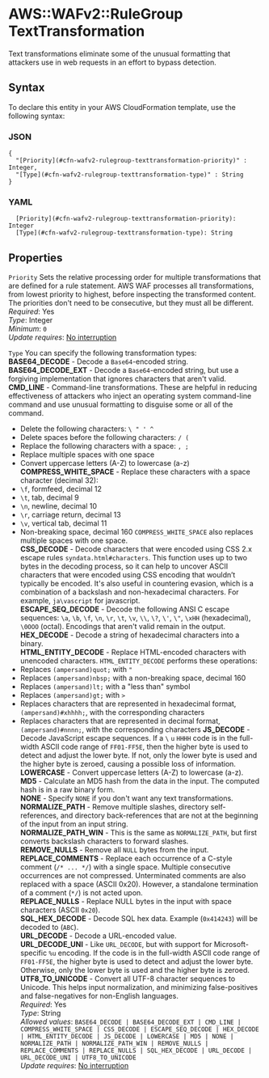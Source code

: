 # AWS::WAFv2::RuleGroup TextTransformation<a name="aws-properties-wafv2-rulegroup-texttransformation"></a>

Text transformations eliminate some of the unusual formatting that attackers use in web requests in an effort to bypass detection\.

## Syntax<a name="aws-properties-wafv2-rulegroup-texttransformation-syntax"></a>

To declare this entity in your AWS CloudFormation template, use the following syntax:

### JSON<a name="aws-properties-wafv2-rulegroup-texttransformation-syntax.json"></a>

```
{
  "[Priority](#cfn-wafv2-rulegroup-texttransformation-priority)" : Integer,
  "[Type](#cfn-wafv2-rulegroup-texttransformation-type)" : String
}
```

### YAML<a name="aws-properties-wafv2-rulegroup-texttransformation-syntax.yaml"></a>

```
  [Priority](#cfn-wafv2-rulegroup-texttransformation-priority): Integer
  [Type](#cfn-wafv2-rulegroup-texttransformation-type): String
```

## Properties<a name="aws-properties-wafv2-rulegroup-texttransformation-properties"></a>

`Priority` <a name="cfn-wafv2-rulegroup-texttransformation-priority"></a>
Sets the relative processing order for multiple transformations that are defined for a rule statement\. AWS WAF processes all transformations, from lowest priority to highest, before inspecting the transformed content\. The priorities don't need to be consecutive, but they must all be different\.  
_Required_: Yes  
_Type_: Integer  
_Minimum_: `0`  
_Update requires_: [No interruption](https://docs.aws.amazon.com/AWSCloudFormation/latest/UserGuide/using-cfn-updating-stacks-update-behaviors.html#update-no-interrupt)

`Type` <a name="cfn-wafv2-rulegroup-texttransformation-type"></a>
You can specify the following transformation types:  
 **BASE64_DECODE** \- Decode a `Base64`\-encoded string\.  
 **BASE64_DECODE_EXT** \- Decode a `Base64`\-encoded string, but use a forgiving implementation that ignores characters that aren't valid\.  
 **CMD_LINE** \- Command\-line transformations\. These are helpful in reducing effectiveness of attackers who inject an operating system command\-line command and use unusual formatting to disguise some or all of the command\.

- Delete the following characters: `\ " ' ^`
- Delete spaces before the following characters: `/ (`
- Replace the following characters with a space: `, ;`
- Replace multiple spaces with one space
- Convert uppercase letters \(A\-Z\) to lowercase \(a\-z\)
  **COMPRESS_WHITE_SPACE** \- Replace these characters with a space character \(decimal 32\):
- `\f`, formfeed, decimal 12
- `\t`, tab, decimal 9
- `\n`, newline, decimal 10
- `\r`, carriage return, decimal 13
- `\v`, vertical tab, decimal 11
- Non\-breaking space, decimal 160
  `COMPRESS_WHITE_SPACE` also replaces multiple spaces with one space\.  
  **CSS_DECODE** \- Decode characters that were encoded using CSS 2\.x escape rules `syndata.html#characters`\. This function uses up to two bytes in the decoding process, so it can help to uncover ASCII characters that were encoded using CSS encoding that wouldn’t typically be encoded\. It's also useful in countering evasion, which is a combination of a backslash and non\-hexadecimal characters\. For example, `ja\vascript` for javascript\.  
  **ESCAPE_SEQ_DECODE** \- Decode the following ANSI C escape sequences: `\a`, `\b`, `\f`, `\n`, `\r`, `\t`, `\v`, `\\`, `\?`, `\'`, `\"`, `\xHH` \(hexadecimal\), `\0OOO` \(octal\)\. Encodings that aren't valid remain in the output\.  
  **HEX_DECODE** \- Decode a string of hexadecimal characters into a binary\.  
  **HTML_ENTITY_DECODE** \- Replace HTML\-encoded characters with unencoded characters\. `HTML_ENTITY_DECODE` performs these operations:
- Replaces `(ampersand)quot;` with `"`
- Replaces `(ampersand)nbsp;` with a non\-breaking space, decimal 160
- Replaces `(ampersand)lt;` with a "less than" symbol
- Replaces `(ampersand)gt;` with `>`
- Replaces characters that are represented in hexadecimal format, `(ampersand)#xhhhh;`, with the corresponding characters
- Replaces characters that are represented in decimal format, `(ampersand)#nnnn;`, with the corresponding characters
  **JS_DECODE** \- Decode JavaScript escape sequences\. If a `\` `u` `HHHH` code is in the full\-width ASCII code range of `FF01-FF5E`, then the higher byte is used to detect and adjust the lower byte\. If not, only the lower byte is used and the higher byte is zeroed, causing a possible loss of information\.  
   **LOWERCASE** \- Convert uppercase letters \(A\-Z\) to lowercase \(a\-z\)\.  
   **MD5** \- Calculate an MD5 hash from the data in the input\. The computed hash is in a raw binary form\.  
   **NONE** \- Specify `NONE` if you don't want any text transformations\.  
   **NORMALIZE_PATH** \- Remove multiple slashes, directory self\-references, and directory back\-references that are not at the beginning of the input from an input string\.  
   **NORMALIZE_PATH_WIN** \- This is the same as `NORMALIZE_PATH`, but first converts backslash characters to forward slashes\.  
   **REMOVE_NULLS** \- Remove all `NULL` bytes from the input\.  
   **REPLACE_COMMENTS** \- Replace each occurrence of a C\-style comment \(`/* ... */`\) with a single space\. Multiple consecutive occurrences are not compressed\. Unterminated comments are also replaced with a space \(ASCII 0x20\)\. However, a standalone termination of a comment \(`*/`\) is not acted upon\.  
   **REPLACE_NULLS** \- Replace NULL bytes in the input with space characters \(ASCII `0x20`\)\.  
   **SQL_HEX_DECODE** \- Decode SQL hex data\. Example \(`0x414243`\) will be decoded to \(`ABC`\)\.  
   **URL_DECODE** \- Decode a URL\-encoded value\.  
   **URL_DECODE_UNI** \- Like `URL_DECODE`, but with support for Microsoft\-specific `%u` encoding\. If the code is in the full\-width ASCII code range of `FF01-FF5E`, the higher byte is used to detect and adjust the lower byte\. Otherwise, only the lower byte is used and the higher byte is zeroed\.  
   **UTF8_TO_UNICODE** \- Convert all UTF\-8 character sequences to Unicode\. This helps input normalization, and minimizing false\-positives and false\-negatives for non\-English languages\.  
  _Required_: Yes  
  _Type_: String  
  _Allowed values_: `BASE64_DECODE | BASE64_DECODE_EXT | CMD_LINE | COMPRESS_WHITE_SPACE | CSS_DECODE | ESCAPE_SEQ_DECODE | HEX_DECODE | HTML_ENTITY_DECODE | JS_DECODE | LOWERCASE | MD5 | NONE | NORMALIZE_PATH | NORMALIZE_PATH_WIN | REMOVE_NULLS | REPLACE_COMMENTS | REPLACE_NULLS | SQL_HEX_DECODE | URL_DECODE | URL_DECODE_UNI | UTF8_TO_UNICODE`  
  _Update requires_: [No interruption](https://docs.aws.amazon.com/AWSCloudFormation/latest/UserGuide/using-cfn-updating-stacks-update-behaviors.html#update-no-interrupt)

